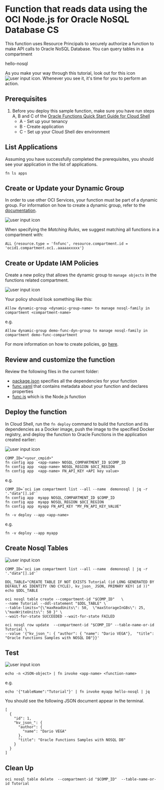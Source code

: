 # Function that reads data using the OCI Node.js for Oracle NoSQL Database CS

This function uses Resource Principals to securely authorize a function to make
API calls to  Oracle NoSQL Database. You can query tables in a compartment 

hello-nosql

As you make your way through this tutorial, look out for this icon ![user input icon](https://github.com/oracle-samples/oracle-functions-samples/blob/master/images/userinput.png).
Whenever you see it, it's time for you to perform an action.


## Prerequisites

1. Before you deploy this sample function, make sure you have run steps A, B 
and C of the [Oracle Functions Quick Start Guide for Cloud Shell](https://docs.oracle.com/en-us/iaas/Content/Functions/Tasks/functionsquickstartcloudshell.htm)
    * A - Set up your tenancy
    * B - Create application
    * C - Set up your Cloud Shell dev environment


## List Applications 

Assuming you have successfully completed the prerequisites, you should see your 
application in the list of applications.

```
fn ls apps
```


## Create or Update your Dynamic Group

In order to use other OCI Services, your function must be part of a dynamic 
group. For information on how to create a dynamic group, refer to the 
[documentation](https://docs.cloud.oracle.com/iaas/Content/Identity/Tasks/managingdynamicgroups.htm#To).

![user input icon](https://github.com/oracle-samples/oracle-functions-samples/blob/master/images/userinput.png)


When specifying the *Matching Rules*, we suggest matching all functions in a compartment with:

```
ALL {resource.type = 'fnfunc', resource.compartment.id = 'ocid1.compartment.oc1..aaaaaxxxxx'}
```


## Create or Update IAM Policies

Create a new policy that allows the dynamic group to `manage objects` in the functions related compartment.

![user input icon](https://github.com/oracle-samples/oracle-functions-samples/blob/master/images/userinput.png)

Your policy should look something like this:
```
Allow dynamic-group <dynamic-group-name> to manage nosql-family in compartment <compartment-name>
```
e.g.
```
Allow dynamic-group demo-func-dyn-group to manage nosql-family in compartment demo-func-compartment
```
For more information on how to create policies, go [here](https://docs.cloud.oracle.com/iaas/Content/Identity/Concepts/policysyntax.htm).


## Review and customize the function

Review the following files in the current folder:

- [package.json](./package.json) specifies all the dependencies for your function
- [func.yaml](./func.yaml) that contains metadata about your function and declares properties
- [func.js](./func.js) which is the Node.js function

## Deploy the function

In Cloud Shell, run the `fn deploy` command to build the function and its dependencies as a Docker image, 
push the image to the specified Docker registry, and deploy the function to Oracle Functions 
in the application created earlier:

![user input icon](https://github.com/oracle-samples/oracle-functions-samples/blob/master/images/userinput.png)

```
COMP_ID="<your_cmpid>"
fn config app  <app-name> NOSQL_COMPARTMENT_ID $COMP_ID
fn config app  <app-name> NOSQL_REGION $OCI_REGION
fn config app  <app-name> FN_API_KEY <API key value>

```

e.g.
```
COMP_ID=`oci iam compartment list --all --name  demonosql | jq -r '."data"[].id'`
fn config app  myapp NOSQL_COMPARTMENT_ID $COMP_ID
fn config app  myapp NOSQL_REGION $OCI_REGION
fn config app  myapp FN_API_KEY "MY_FN_API_KEY_VALUE" 
```



```
fn -v deploy --app <app-name>
```
e.g.
```
fn -v deploy --app myapp
```


## Create Nosql Tables

![user input icon](https://github.com/oracle-samples/oracle-functions-samples/blob/master/images/userinput.png)


````
COMP_ID=`oci iam compartment list --all --name  demonosql | jq -r '."data"[].id'`

DDL_TABLE="CREATE TABLE IF NOT EXISTS Tutorial (id LONG GENERATED BY DEFAULT AS IDENTITY (NO CYCLE), kv_json_ JSON, PRIMARY KEY( id ))"
echo $DDL_TABLE

oci nosql table create --compartment-id "$COMP_ID"   \
--name Tutorial --ddl-statement "$DDL_TABLE" \
--table-limits="{\"maxReadUnits\": 50,  \"maxStorageInGBs\": 25,  \"maxWriteUnits\": 50 }" \
--wait-for-state SUCCEEDED --wait-for-state FAILED

oci nosql row update  --compartment-id "$COMP_ID" --table-name-or-id Tutorial \
--value '{"kv_json_": { "author": { "name": "Dario VEGA"},  "title": "Oracle Functions Samples with NOSQL DB"}}'
````

## Test

![user input icon](https://github.com/oracle-samples/oracle-functions-samples/blob/master/images/userinput.png)
```
echo -n <JSON-object> | fn invoke <app-name> <function-name>
```
e.g.
```
echo '{"tableName":"Tutorial"}' | fn invoke myapp hello-nosql | jq
```

You should see the following JSON document appear in the terminal.
```
[
  {
    "id": 1,
    "kv_json_": {
      "author": {
        "name": "Dario VEGA"
      },
      "title": "Oracle Functions Samples with NOSQL DB"
    }
  }
]
```


## Clean Up

```
oci nosql table delete  --compartment-id "$COMP_ID"  --table-name-or-id Tutorial  
```


